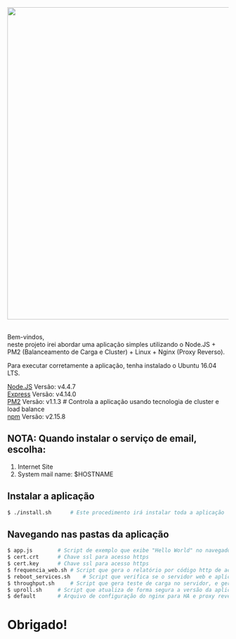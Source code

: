 <div align="center">
  <a href="https://nodejs.org/en/">
    <img width=710px src="https://github.com/brunotougeiro/node.js/blob/master/web/nodejs-logo.png">
  </a>

  <br/>
  <br/>
</div>

Bem-vindos, <br/>
neste projeto irei abordar uma aplicação simples utilizando o Node.JS + PM2 (Balanceamento de Carga e Cluster) + Linux + Nginx (Proxy Reverso). <br/>

Para executar corretamente a aplicação, tenha instalado o Ubuntu 16.04 LTS. <br/>

[Node.JS](https://nodejs.org/en/) Versão: v4.4.7 <br/>
[Express](http://expressjs.com) Versão: v4.14.0 <br/>
[PM2](https://www.npmjs.com/package/pm2) Versão: v1.1.3 # Controla a aplicação usando tecnologia de cluster e load balance <br/>
[npm](https://www.npmjs.com) Versão: v2.15.8 <br/>

## NOTA: Quando instalar o serviço de email, escolha:
1) Internet Site <br/>
2) System mail name: $HOSTNAME

## Instalar a aplicação

```bash
$ ./install.sh		# Este procedimento irá instalar toda a aplicação
```

## Navegando nas pastas da aplicação

```bash
$ app.js		# Script de exemplo que exibe "Hello World" no navegador http://<seu_ip> ou https://<seu_ip>
$ cert.crt		# Chave ssl para acesso https
$ cert.key		# Chave ssl para acesso https
$ frequencia_web.sh	# Script que gera o relatório por código http de acessos diariamente eviador por e-mail
$ reboot_services.sh	# Script que verifica se o servidor web e aplicação node estão ativos
$ throughput.sh		# Script que gera teste de carga no servidor, e gera relatório enviado por e-mail
$ uproll.sh		# Script que atualiza de forma segura a versão da aplicação
$ default		# Arquivo de configuração do nginx para HA e proxy reverso
```

# Obrigado!
